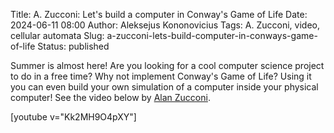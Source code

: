 Title: A. Zucconi: Let's build a computer in Conway's Game of Life
Date: 2024-06-11 08:00
Author: Aleksejus Kononovicius
Tags: A. Zucconi, video, cellular automata
Slug: a-zucconi-lets-build-computer-in-conways-game-of-life
Status: published

Summer is almost here! Are you looking for a cool computer science project
to do in a free time? Why not implement Conway's Game of Life? Using it you
can even build your own simulation of a computer inside your physical
computer! See the video below by [Alan
Zucconi](https://www.youtube.com/@AlanZucconi).

[youtube v="Kk2MH9O4pXY"]

